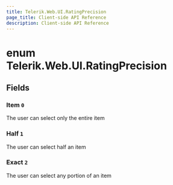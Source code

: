 ```yaml
---
title: Telerik.Web.UI.RatingPrecision
page_title: Client-side API Reference
description: Client-side API Reference
---
```


# enum Telerik.Web.UI.RatingPrecision

## Fields

### Item `0`

The user can select only the entire item 

### Half `1`

The user can select half an item 

### Exact `2`

The user can select any portion of an item 


